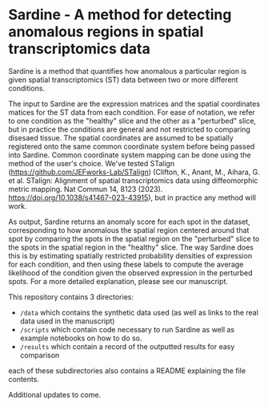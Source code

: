 # Sardine - A method for detecting anomalous regions in spatial transcriptomics data 

Sardine is a method that quantifies how anomalous a particular region is given spatial transcriptomics (ST) data between two or more different conditions. 

The input to Sardine are the expression matrices and the spatial coordinates matices for the ST data from each condition. For ease of notation, we refer to one condition as the "healthy" slice and the other as a "perturbed" slice, but in practice the conditions are general and not restricted to comparing disesaed tissue. The spatial coordinates are assumed to be spatially registered onto the same common coordinate system before being passed into Sardine. Common coordinate system mapping can be done using the method of the user's choice. We've tested STalign (https://github.com/JEFworks-Lab/STalign) (Clifton, K., Anant, M., Aihara, G. et al. STalign: Alignment of spatial transcriptomics data using diffeomorphic metric mapping. Nat Commun 14, 8123 (2023). https://doi.org/10.1038/s41467-023-43915), but in practice any method will work. 

As output, Sardine returns an anomaly score for each spot in the dataset, corresponding to how anomalous the spatial region centered around that spot by comparing the spots in the spatial region on the "perturbed" slice to the spots in the spatial region in the "healthy" slice. The way Sardine does this is by estimating spatially restricted probability densities of expression for each condition, and then using these labels to compute the average likelihood of the condition given the observed expression in the perturbed spots. For a more detailed explanation, please see our manuscript. 

This repository contains 3 directories:
- `/data` which contains the synthetic data used (as well as links to the real data used in the manuscript)
- `/scripts` which contain code necessary to run Sardine as well as example notebooks on how to do so.
- `/results` which contain a record of the outputted results for easy comparison

each of these subdirectories also contains a README explaining the file contents.

Additional updates to come.
